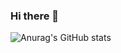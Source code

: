 ### Hi there 👋

![Anurag's GitHub stats](https://github-readme-stats.vercel.app/api?username=luansantosdevpy&show=reviews,discussions_started,discussions_answered,prs_merged,prs_merged_percentage&theme=radical)

<!--
**Luansantosdevpy/luansantosdevpy** is a ✨ _special_ ✨ repository because its `README.md` (this file) appears on your GitHub profile.

Here are some ideas to get you started:

- 🔭 I’m currently working on ...
- 🌱 I’m currently learning ...
- 👯 I’m looking to collaborate on ...
- 🤔 I’m looking for help with ...
- 💬 Ask me about ...
- 📫 How to reach me: ...
- 😄 Pronouns: ...
- ⚡ Fun fact: ...
-->
